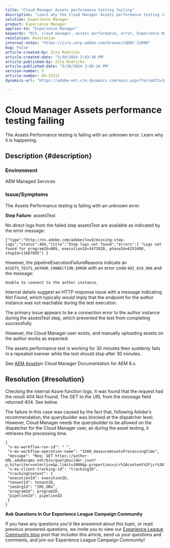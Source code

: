 ```yaml
---
title: "Cloud Manager Assets performance testing failing"
description: "Learn why the Cloud Manager Assets performance testing is failing."
solution: Experience Manager
product: Experience Manager
applies-to: "Experience Manager"
keywords: "KCS, cloud manager, assets performance, error, Experience Manager"
resolution: Resolution
internal-notes: "https://jira.corp.adobe.com/browse/CQDOC-21090"
bug: False
article-created-by: Zita Rodricks
article-created-date: "5/30/2024 3:03:30 PM"
article-published-by: Zita Rodricks
article-published-date: "5/30/2024 3:09:26 PM"
version-number: 5
article-number: KA-23312
dynamics-url: "https://adobe-ent.crm.dynamics.com/main.aspx?forceUCI=1&pagetype=entityrecord&etn=knowledgearticle&id=f49f18c0-951e-ef11-840a-000d3a372703"

---
```

# Cloud Manager Assets performance testing failing


The Assets Performance testing is failing with an unknown error. Learn why it is happening.

## Description {#description}


### Environment

AEM Managed Services

### Issue/Symptoms 

The Assets Performance testing is failing with an unknown error.

<b>Step Failure</b>: assetsTest

No direct logs from the failed step assetsTest are available as indicated by the error message:

`{"type":"http://ns.adobe.com/adobecloud/missing-step-logs","status":404,"title":"Step logs not found","errors":[ "Logs not found for programId=809, executionId=3473820, phaseId=6253498, stepId=11687695"] } `

However, the pipelineExecutionFailureReasons indicate an `ASSETS_TESTS_AUTHOR_CONNECTION_ERROR` with an error code `002_010_006` and the message:

`Unable to connect to the author instance. `

 Internal details suggest an HTTP response issue with a message indicating *Not Found*, which typically would imply that the endpoint for the author instance was not reachable during the test execution.

The primary issue appears to be a connection error to the author instance during the assetsTest step, which prevented the test from completing successfully.

However, the Cloud Manager user exists, and manually uploading assets on the author works as expected.

The assets performance test is working for 30 minutes then suddenly fails in a repeated manner while the test should stop after 30 minutes.

See [AEM Assets](https://experienceleague.adobe.com/docs/experience-manager-cloud-manager/content/using/code-quality-testing.html#aem-assets)in Cloud Manager Documentation for AEM 6.x.


## Resolution {#resolution}


Checking the internal Azure function logs, it was found that the request had the result 404 Not Found. The GET to the URL from the *message* field returned 404. See below.

The failure in this case was caused by the fact that, following Adobe's recommendation, the querybuilder was blocked at the dispatcher level.
However, Cloud Manager needs the querybuilder to be allowed on the dispatcher for the Cloud Manager user, as during the asset testing, it retrieves the processing time.




```
{
 "x-ms-workflow-run-id": " ",
 "x-ms-workflow-operation-name": "1500_measureAssetsProcessingTime",
 "message": "Req: GET https://author-URL.adobecqms.net/bin/querybuilder.json?p.hitwriter=selective&p.limit=1000&p.properties=jcr%3Acontent%2Fjcr%3AlastModified+jcr%3Acreated&path=%2Fcontent%2Fdam%2Fcloudmanager&property=jcr%3Acontent%2Fdam%3AassetState&property.depth=1&property.value=processed&type=dam%3AAsset",
 "x-ms-client-tracking-id": "trackingID",
 "trackingContext": {
 "executionId": executionID,
 "tenantId": tenantID,
 "imsOrgId": "IMS_ORG",
 "programId": programID,
 "pipelineId": pipelineID
 }
}
```






<b>Ask Questions In Our Experience League Campaign Community</b>

If you have any questions you'd like answered about this topic, or read previous answered-questions, we invite you to view our [Experience League Community blog](https://experienceleaguecommunities.adobe.com/t5/adobe-experience-manager-blogs/introducing-top-kcs-articles-curated-for-your-aem/ba-p/672734#M1180) post that includes this article, send us your questions and comments, and join our Experience League Campaign Community!


